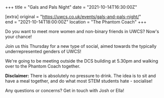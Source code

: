 +++
title = "Gals and Pals Night"
date = "2021-10-14T16:30:00Z"

[extra]
original = "https://uwcs.co.uk/events/gals-and-pals-night/"    
end = "2021-10-14T18:00:00Z"
location = "The Phantom Coach"
+++

Do you want to meet more women and non-binary friends in UWCS? Now's your chance\!

Join us this Thursday for a new type of social, aimed towards the typically underrepresented genders of UWCS\!

We're going to be meeting outside the DCS building at 5.30pm and walking over to the Phantom Coach together.

**Disclaimer:** There is absolutely no pressure to drink. The idea is to sit and have a meal together, and do what most STEM students hate - socialise\!

Any questions or concerns? Get in touch with Josh or Ella\!

